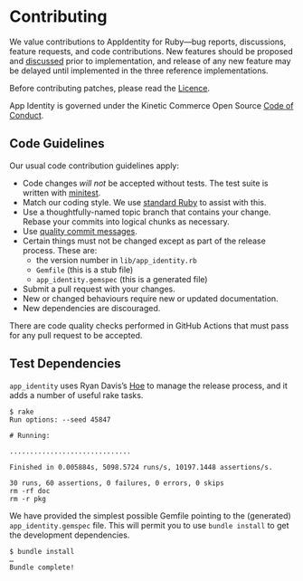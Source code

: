 # Contributing

We value contributions to AppIdentity for Ruby—bug reports, discussions, feature
requests, and code contributions. New features should be proposed and
[discussed][] prior to implementation, and release of any new feature may be
delayed until implemented in the three reference implementations.

Before contributing patches, please read the [Licence](./Licence.md).

App Identity is governed under the Kinetic Commerce Open Source [Code of
Conduct][].

## Code Guidelines

Our usual code contribution guidelines apply:

- Code changes _will not_ be accepted without tests. The test suite is written
  with [minitest][].
- Match our coding style. We use [standard Ruby][] to assist with this.
- Use a thoughtfully-named topic branch that contains your change. Rebase your
  commits into logical chunks as necessary.
- Use [quality commit messages][].
- Certain things must not be changed except as part of the release process. These
  are:
  - the version number in `lib/app_identity.rb`
  - `Gemfile` (this is a stub file)
  - `app_identity.gemspec` (this is a generated file)
- Submit a pull request with your changes.
- New or changed behaviours require new or updated documentation.
- New dependencies are discouraged.

There are code quality checks performed in GitHub Actions that must pass for any
pull request to be accepted.

## Test Dependencies

`app_identity` uses Ryan Davis’s [Hoe][] to manage the release process, and it
adds a number of useful rake tasks.

```console
$ rake
Run options: --seed 45847

# Running:

..............................

Finished in 0.005884s, 5098.5724 runs/s, 10197.1448 assertions/s.

30 runs, 60 assertions, 0 failures, 0 errors, 0 skips
rm -rf doc
rm -r pkg
```

We have provided the simplest possible Gemfile pointing to the (generated)
`app_identity.gemspec` file. This will permit you to use `bundle install` to get
the development dependencies.

```console
$ bundle install
…
Bundle complete!
```

[code of conduct]: https://github.com/KineticCafe/code-of-conduct
[discussed]: https://github.com/KineticCafe/app_identity/discussions
[hoe]: https://github.com/seattlerb/hoe
[minitest]: https://github.com/seattlerb/minitest
[quality commit messages]: http://tbaggery.com/2008/04/19/a-note-about-git-commit-messages.html
[standard ruby]: https://github.com/testdouble/standard
